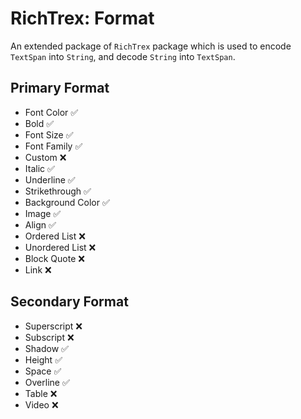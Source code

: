 # RichTrex: Format

An extended package of `RichTrex` package which is used to encode `TextSpan` into `String`, and decode `String` into `TextSpan`.

## Primary Format

- Font Color ✅
- Bold ✅
- Font Size ✅
- Font Family ✅
- Custom ❌
- Italic ✅
- Underline ✅
- Strikethrough ✅
- Background Color ✅
- Image ✅
- Align ✅
- Ordered List ❌
- Unordered List ❌
- Block Quote ❌
- Link ❌

## Secondary Format

- Superscript ❌
- Subscript ❌
- Shadow ✅
- Height ✅
- Space ✅
- Overline ✅
- Table ❌
- Video ❌
